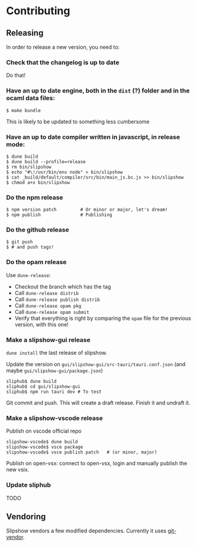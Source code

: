 # Contributing

## Releasing

In order to release a new version, you need to:

### Check that the changelog is up to date

Do that!

### Have an up to date engine, both in the `dist` (?) folder and in the ocaml data files:

```
$ make bundle
```

This is likely to be updated to something less cumbersome

### Have an up to date compiler written in javascript, in release mode:

```
$ dune build
$ dune build --profile=release
$ rm bin/slipshow
$ echo "#\!/usr/bin/env node" > bin/slipshow
$ cat _build/default/compiler/src/bin/main_js.bc.js >> bin/slipshow
$ chmod a+x bin/slipshow
```

### Do the npm release

```
$ npm version patch         # Or minor or major, let's dream!
$ npm publish               # Publishing
```

### Do the github release

```
$ git push
$ # and push tags!
```

### Do the opam release

Use `dune-release`:
- Checkout the branch which has the tag
- Call `dune-release distrib`
- Call `dune-release publish distrib`
- Call `dune-release opam pkg`
- Call `dune-release opam submit`
- Verify that everything is right by comparing the `opam` file for the previous version, with this one!

### Make a slipshow-gui release

`dune install` the last release of slipshow.

Update the version on `gui/slipshow-gui/src-tauri/tauri.conf.json` (and maybe `gui/slipshow-gui/package.json`)

```
sliphub$ dune build
sliphub$ cd gui/slipshow-gui
sliphub$ npm run tauri dev # To test
```

Git commit and push. This will create a draft release. Finish it and undraft it.

### Make a slipshow-vscode release

Publish on vscode official repo

```
slipshow-vscode$ dune build
slipshow-vscode$ vsce package
slipshow-vscode$ vsce publish patch   # (or minor, major)
```

Publish on open-vsx: connect to open-vsx, login and manually publish the new vsix.

### Update sliphub

TODO

## Vendoring

Slipshow vendors a few modified dependencies. Currently it uses
[git-vendor](https://github.com/brettlangdon/git-vendor).
